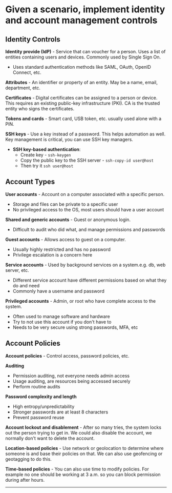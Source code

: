 # Given a scenario, implement identity and account management controls

## Identity Controls
**Identity provide (IdP)** - Service that can voucher for a person. Uses a list of entities containing users and devices. Commonly used by Single Sign On. 
- Uses standard authentication methods like SAML, OAuth, OpenID Connect, etc.

**Attributes** - An identifier or property of an entity. May be a name, email, department, etc.  

**Certificates** - Digital certificates can be assigned to a person or device. This requires an existing public-key infrastructure (PKI). CA is the trusted entity who signs the certificates.  

**Tokens and cards** - Smart card, USB token, etc. usually used alone with a PIN.  

**SSH keys** - Use a key instead of a password. This helps automation as well. Key management is critical, you can use SSH key managers.   
- **SSH key-based authentication**:
	- Create key - `ssh-keygen`
	- Copy the public key to the SSH server - `ssh-copy-id user@host`
	- Then try it `ssh user@host`


## Account Types
**User accounts** - Account on a computer associated with a specific person.   
- Storage and files can be private to a specific user
- No privileged access to the OS, most users should have a user account

**Shared and generic accounts** - Guest or anonymous login.  
- Difficult to audit who did what, and manage permissions and passwords

**Guest accounts** - Allows access to guest on a computer.  
- Usually highly restricted and has no password
- Privilege escalation is a concern here

**Service accounts** - Used by background services on a system.e.g. db, web server, etc.  
- Different service account have different permissions based on what they do and need
- Commonly have a username and password

**Privileged accounts** - Admin, or root who have complete access to the system.   
- Often used to manage software and hardware
- Try to not use this account if you don't have to
- Needs to be very secure using strong passwords, MFA, etc


## Account Policies
**Account policies** - Control access, password policies, etc.  

**Auditing**   
- Permission auditing, not everyone needs admin access
- Usage auditing, are resources being accessed securely
- Perform routine audits

**Password complexity and length**   
- High entropy/unpredictability
- Stronger passwords are at least 8 characters
- Prevent password reuse

**Account lockout and disablement** - After so many tries, the system locks out the person trying to get in. We could also disable the account, we normally don't want to delete the account.    

**Location-based policies** - Use network or geolocation to determine where someone is and base their policies on that. We can also use geofencing or geotagging to do this.   

**Time-based policies** - You can also use time to modify policies. For example no one should be working at 3 a.m. so you can block permission during after hours.
****